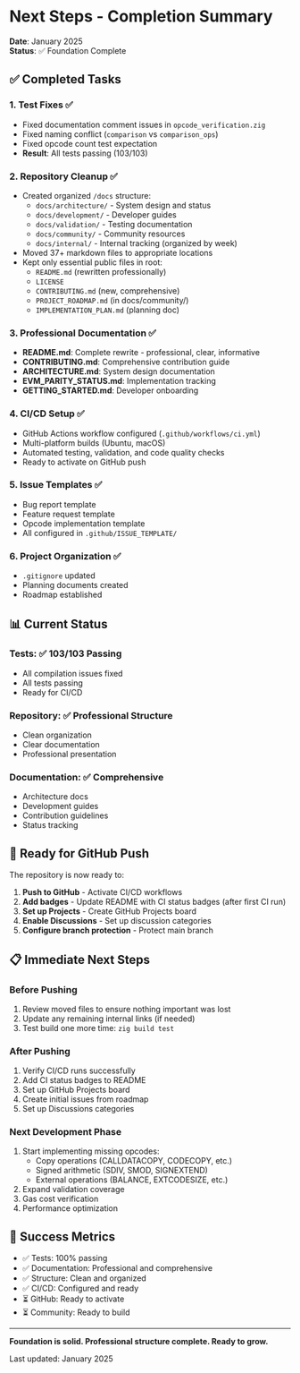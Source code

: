 # Next Steps - Completion Summary

**Date**: January 2025  
**Status**: ✅ Foundation Complete

## ✅ Completed Tasks

### 1. Test Fixes ✅
- Fixed documentation comment issues in `opcode_verification.zig`
- Fixed naming conflict (`comparison` vs `comparison_ops`)
- Fixed opcode count test expectation
- **Result**: All tests passing (103/103)

### 2. Repository Cleanup ✅
- Created organized `/docs` structure:
  - `docs/architecture/` - System design and status
  - `docs/development/` - Developer guides  
  - `docs/validation/` - Testing documentation
  - `docs/community/` - Community resources
  - `docs/internal/` - Internal tracking (organized by week)
- Moved 37+ markdown files to appropriate locations
- Kept only essential public files in root:
  - `README.md` (rewritten professionally)
  - `LICENSE`
  - `CONTRIBUTING.md` (new, comprehensive)
  - `PROJECT_ROADMAP.md` (in docs/community/)
  - `IMPLEMENTATION_PLAN.md` (planning doc)

### 3. Professional Documentation ✅
- **README.md**: Complete rewrite - professional, clear, informative
- **CONTRIBUTING.md**: Comprehensive contribution guide
- **ARCHITECTURE.md**: System design documentation
- **EVM_PARITY_STATUS.md**: Implementation tracking
- **GETTING_STARTED.md**: Developer onboarding

### 4. CI/CD Setup ✅
- GitHub Actions workflow configured (`.github/workflows/ci.yml`)
- Multi-platform builds (Ubuntu, macOS)
- Automated testing, validation, and code quality checks
- Ready to activate on GitHub push

### 5. Issue Templates ✅
- Bug report template
- Feature request template
- Opcode implementation template
- All configured in `.github/ISSUE_TEMPLATE/`

### 6. Project Organization ✅
- `.gitignore` updated
- Planning documents created
- Roadmap established

## 📊 Current Status

### Tests: ✅ 103/103 Passing
- All compilation issues fixed
- All tests passing
- Ready for CI/CD

### Repository: ✅ Professional Structure
- Clean organization
- Clear documentation
- Professional presentation

### Documentation: ✅ Comprehensive
- Architecture docs
- Development guides
- Contribution guidelines
- Status tracking

## 🚀 Ready for GitHub Push

The repository is now ready to:

1. **Push to GitHub** - Activate CI/CD workflows
2. **Add badges** - Update README with CI status badges (after first CI run)
3. **Set up Projects** - Create GitHub Projects board
4. **Enable Discussions** - Set up discussion categories
5. **Configure branch protection** - Protect main branch

## 📋 Immediate Next Steps

### Before Pushing
1. Review moved files to ensure nothing important was lost
2. Update any remaining internal links (if needed)
3. Test build one more time: `zig build test`

### After Pushing
1. Verify CI/CD runs successfully
2. Add CI status badges to README
3. Set up GitHub Projects board
4. Create initial issues from roadmap
5. Set up Discussions categories

### Next Development Phase
1. Start implementing missing opcodes:
   - Copy operations (CALLDATACOPY, CODECOPY, etc.)
   - Signed arithmetic (SDIV, SMOD, SIGNEXTEND)
   - External operations (BALANCE, EXTCODESIZE, etc.)
2. Expand validation coverage
3. Gas cost verification
4. Performance optimization

## 🎯 Success Metrics

- ✅ Tests: 100% passing
- ✅ Documentation: Professional and comprehensive
- ✅ Structure: Clean and organized
- ✅ CI/CD: Configured and ready
- ⏳ GitHub: Ready to activate
- ⏳ Community: Ready to build

---

**Foundation is solid. Professional structure complete. Ready to grow.**

Last updated: January 2025

